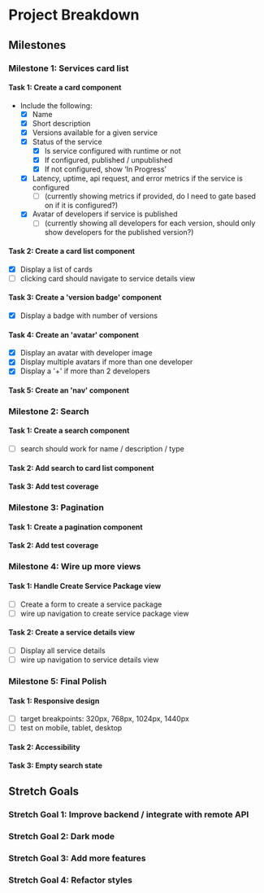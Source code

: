# Project Breakdown

## Milestones

### Milestone 1: Services card list
#### Task 1: Create a card component
- Include the following:
    - [x] Name
    - [x] Short description
    - [x] Versions available for a given service
    - [x] Status of the service
      - [x] Is service configured with runtime or not
      - [x] If configured, published / unpublished
      - [x] If not configured, show ‘In Progress’
    - [x] Latency, uptime, api request, and error metrics if the service is configured
      - [ ] (currently showing metrics if provided, do I need to gate based on if it is configured?)
    - [x] Avatar of developers if service is published
      - [ ] (currently showing all developers for each version, should only show developers for the published version?)

#### Task 2: Create a card list component
   - [x] Display a list of cards
   - [ ] clicking card should navigate to service details view

#### Task 3: Create a 'version badge' component
   - [x] Display a badge with number of versions

#### Task 4: Create an 'avatar' component
   - [x] Display an avatar with developer image
   - [x] Display multiple avatars if more than one developer
   - [x] Display a '+' if more than 2 developers

#### Task 5: Create an 'nav' component

### Milestone 2: Search
#### Task 1: Create a search component
 - [ ] search should work for name / description / type

#### Task 2: Add search to card list component
#### Task 3: Add test coverage

### Milestone 3: Pagination
#### Task 1: Create a pagination component
#### Task 2: Add test coverage

### Milestone 4: Wire up more views
#### Task 1: Handle Create Service Package view
- [ ] Create a form to create a service package
- [ ] wire up navigation to create service package view

#### Task 2: Create a service details view
- [ ] Display all service details
- [ ] wire up navigation to service details view

### Milestone 5: Final Polish
#### Task 1: Responsive design
 - [ ] target breakpoints: 320px, 768px, 1024px, 1440px
 - [ ] test on mobile, tablet, desktop

#### Task 2: Accessibility

#### Task 3: Empty search state

## Stretch Goals

### Stretch Goal 1: Improve backend / integrate with remote API

### Stretch Goal 2: Dark mode

### Stretch Goal 3: Add more features

### Stretch Goal 4: Refactor styles
